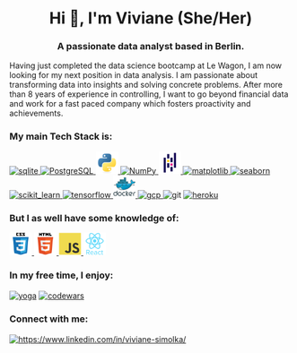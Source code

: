 <!--
**VivianeSimolka/VivianeSimolka** is a ✨ _special_ ✨ repository because its `README.md` (this file) appears on your GitHub profile.

Here are some ideas to get you started:

- 🔭 I’m currently working on ...
- 🌱 I’m currently learning ...
- 👯 I’m looking to collaborate on ...
- 🤔 I’m looking for help with ...
- 💬 Ask me about ...
- 📫 How to reach me: ...
- 😄 Pronouns: ...
- ⚡ Fun fact: ...
-->
<h1 align="center">Hi 👋, I'm Viviane (She/Her)</h1>
<h3 align="center">A passionate data analyst based in Berlin.</h3>

<p align="left">Having just completed the data science bootcamp at Le Wagon, I am now looking for my next position in data analysis. I am passionate about transforming data into insights and solving concrete problems. After more than 8 years of experience in controlling, I want to go beyond financial data and work for a fast paced company which fosters proactivity and achievements.</p>


<h3 align="left">My main Tech Stack is:</h3>
<p align="left"> 
  <a href="https://www.sqlite.org/" target="_blank" rel="noreferrer"> <img src="https://www.vectorlogo.zone/logos/sqlite/sqlite-icon.svg" alt="sqlite" width="40" height="40"/> </a>
  <a href="https://www.postgresql.org//" target="_blank" rel="noreferrer"> <img src="https://wiki.postgresql.org/images/thumb/a/a4/PostgreSQL_logo.3colors.svg/540px-PostgreSQL_logo.3colors.svg.png" alt="PostgreSQL" width="40" height="40"/> </a>
  <a href="https://www.python.org" target="_blank" rel="noreferrer"> <img src="https://raw.githubusercontent.com/devicons/devicon/master/icons/python/python-original.svg" alt="python" width="40" height="40"/> </a> 
  <a href="https://numpy.org/" target="_blank" rel="noreferrer"> <img src="https://www.vectorlogo.zone/logos/numpy/numpy-icon.svg" alt="NumPy" width="40" height="40"/> </a>
  <a href="https://pandas.pydata.org/" target="_blank" rel="noreferrer"> <img src="https://raw.githubusercontent.com/devicons/devicon/2ae2a900d2f041da66e950e4d48052658d850630/icons/pandas/pandas-original.svg" alt="pandas" width="40" height="40"/> 
    <a href="https://matplotlib.org/" target="_blank" rel="noreferrer"> <img src="https://upload.wikimedia.org/wikipedia/commons/thumb/0/01/Created_with_Matplotlib-logo.svg/1024px-Created_with_Matplotlib-logo.svg.png" alt="matplotlib" width="40" height="40"/> </a>
    <a href="https://seaborn.pydata.org/" target="_blank" rel="noreferrer"> <img src="https://seaborn.pydata.org/_images/logo-mark-lightbg.svg" alt="seaborn" width="40" height="40"/> </a>
    <a href="https://scikit-learn.org/" target="_blank" rel="noreferrer"> <img src="https://upload.wikimedia.org/wikipedia/commons/0/05/Scikit_learn_logo_small.svg" alt="scikit_learn" width="40" height="40"/> </a>
    <a href="https://www.tensorflow.org" target="_blank" rel="noreferrer"> <img src="https://www.vectorlogo.zone/logos/tensorflow/tensorflow-icon.svg" alt="tensorflow" width="40" height="40"/> </a> 
    <a href="https://www.docker.com/" target="_blank" rel="noreferrer"> <img src="https://raw.githubusercontent.com/devicons/devicon/master/icons/docker/docker-original-wordmark.svg" alt="docker" width="40" height="40"/> </a> 
    <a href="https://cloud.google.com" target="_blank" rel="noreferrer"> <img src="https://www.vectorlogo.zone/logos/google_cloud/google_cloud-icon.svg" alt="gcp" width="40" height="40"/> </a> <a href="https://git-scm.com/" target="_blank" rel="noreferrer"> </a>
    <img src="https://www.vectorlogo.zone/logos/git-scm/git-scm-icon.svg" alt="git" width="40" height="40"/> </a> <a href="https://heroku.com" target="_blank" rel="noreferrer"> <img src="https://www.vectorlogo.zone/logos/heroku/heroku-icon.svg" alt="heroku" width="40" height="40"/> </a> </p>
     
      
<h3 align="left">But I as well have some knowledge of:</h3>
<p align="left"> <a href="https://www.w3schools.com/css/" target="_blank" rel="noreferrer"> <img src="https://raw.githubusercontent.com/devicons/devicon/master/icons/css3/css3-original-wordmark.svg" alt="css3" width="40" height="40"/> </a>  
  <a href="https://www.w3.org/html/" target="_blank" rel="noreferrer"> <img src="https://raw.githubusercontent.com/devicons/devicon/master/icons/html5/html5-original-wordmark.svg" alt="html5" width="40" height="40"/> </a> 
  <a href="https://developer.mozilla.org/en-US/docs/Web/JavaScript" target="_blank" rel="noreferrer"> <img src="https://raw.githubusercontent.com/devicons/devicon/master/icons/javascript/javascript-original.svg" alt="javascript" width="40" height="40"/> </a>   
  <a href="https://reactjs.org/" target="_blank" rel="noreferrer"> <img src="https://raw.githubusercontent.com/devicons/devicon/master/icons/react/react-original-wordmark.svg" alt="react" width="40" height="40"/> </a>  </p>

<h3 align="left">In my free time, I enjoy:</h3>
<p align="left">
  <a href="https://en.wikipedia.org/wiki/Yoga" target="blank"><img align="center" src="https://user-images.githubusercontent.com/79335849/159221489-c7982295-f26f-4885-99a4-40e77700f9fe.png" alt="yoga" height="40" width="40" /></a>
<a href="https://www.codewars.com/" target="blank"><img align="center" src="https://blog.codewars.com/logo.png?h=cbc5fc2fb90154f31e3eb4ed3d3d572d497fa0522469e8f186562c4365b43db2" alt="codewars" height="40" width="40" /></a>
</p>

<h3 align="left">Connect with me:</h3>
<p align="left">
<a href="https://www.linkedin.com/in/viviane-simolka/" target="blank"><img align="center" src="https://raw.githubusercontent.com/rahuldkjain/github-profile-readme-generator/master/src/images/icons/Social/linked-in-alt.svg" alt="https://www.linkedin.com/in/viviane-simolka/" height="30" width="40" /></a>
</p>
